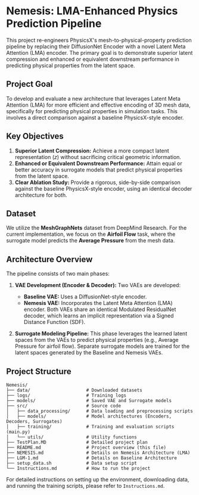 # Nemesis: LMA-Enhanced Physics Prediction Pipeline

This project re-engineers PhysicsX's mesh-to-physical-property prediction pipeline by replacing their DiffusionNet Encoder with a novel Latent Meta Attention (LMA) encoder. The primary goal is to demonstrate superior latent compression and enhanced or equivalent downstream performance in predicting physical properties from the latent space.

## Project Goal

To develop and evaluate a new architecture that leverages Latent Meta Attention (LMA) for more efficient and effective encoding of 3D mesh data, specifically for predicting physical properties in simulation tasks. This involves a direct comparison against a baseline PhysicsX-style encoder.

## Key Objectives

1.  **Superior Latent Compression:** Achieve a more compact latent representation ($z$) without sacrificing critical geometric information.
2.  **Enhanced or Equivalent Downstream Performance:** Attain equal or better accuracy in surrogate models that predict physical properties from the latent space.
3.  **Clear Ablation Study:** Provide a rigorous, side-by-side comparison against the baseline PhysicsX-style encoder, using an identical decoder architecture for both.

## Dataset

We utilize the **MeshGraphNets** dataset from DeepMind Research. For the current implementation, we focus on the **Airfoil Flow** task, where the surrogate model predicts the **Average Pressure** from the mesh data.

## Architecture Overview

The pipeline consists of two main phases:

1.  **VAE Development (Encoder & Decoder):** Two VAEs are developed:
    *   **Baseline VAE:** Uses a DiffusionNet-style encoder.
    *   **Nemesis VAE:** Incorporates the Latent Meta Attention (LMA) encoder.
    Both VAEs share an identical Modulated ResidualNet decoder, which learns an implicit representation via a Signed Distance Function (SDF).

2.  **Surrogate Modeling Pipeline:** This phase leverages the learned latent spaces from the VAEs to predict physical properties (e.g., Average Pressure for airfoil flow). Separate surrogate models are trained for the latent spaces generated by the Baseline and Nemesis VAEs.

## Project Structure

```
Nemesis/
├── data/                     # Downloaded datasets
├── logs/                     # Training logs
├── models/                   # Saved VAE and Surrogate models
├── src/                      # Source code
│   ├── data_processing/      # Data loading and preprocessing scripts
│   ├── models/               # Model architectures (Encoders, Decoders, Surrogates)
│   ├── training/             # Training and evaluation scripts (main.py)
│   └── utils/                # Utility functions
├── TestPlan.MD               # Detailed project plan
├── README.md                 # Project overview (this file)
├── NEMESIS.md                # Details on Nemesis Architecture (LMA)
├── LGM-1.md                  # Details on Baseline Architecture
├── setup_data.sh             # Data setup script
└── Instructions.md           # How to run the project
```

For detailed instructions on setting up the environment, downloading data, and running the training scripts, please refer to `Instructions.md`.
